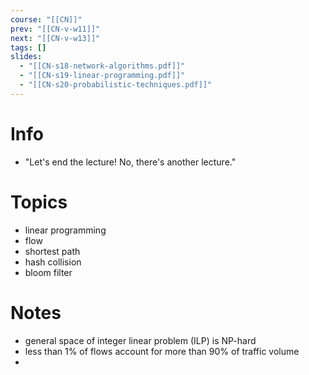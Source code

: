 ```yaml
---
course: "[[CN]]"
prev: "[[CN-v-w11]]"
next: "[[CN-v-w13]]"
tags: []
slides:
  - "[[CN-s18-network-algorithms.pdf]]"
  - "[[CN-s19-linear-programming.pdf]]"
  - "[[CN-s20-probabilistic-techniques.pdf]]"
---
```



# Info
- "Let's end the lecture! No, there's another lecture."


# Topics
- linear programming
- flow
- shortest path
- hash collision
- bloom filter


# Notes
- general space of integer linear problem (ILP) is NP-hard
- less than 1% of flows account for more than 90% of traffic volume
-
